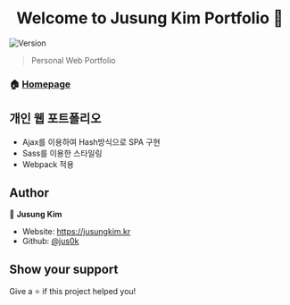 <h1 align="center">Welcome to Jusung Kim Portfolio 👋</h1>
<p>
  <img alt="Version" src="https://img.shields.io/badge/version-1.0.0-blue.svg?cacheSeconds=2592000" />
</p>

> Personal Web Portfolio

### 🏠 [Homepage](https://jusungkim.kr/)

## 개인 웹 포트폴리오

- Ajax를 이용하여 Hash방식으로 SPA 구현
- Sass를 이용한 스타일링
- Webpack 적용

## Author

👤 **Jusung Kim**

- Website: https://jusungkim.kr
- Github: [@jus0k](https://github.com/jus0k)

## Show your support

Give a ⭐️ if this project helped you!
